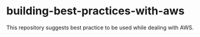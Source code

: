 # building-best-practices-with-aws
This repository suggests best practice to be used while dealing with AWS.
